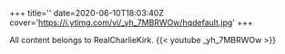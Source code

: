 +++
title=''
date=2020-06-10T18:03:40Z
cover='https://i.ytimg.com/vi/_yh_7MBRWOw/hqdefault.jpg'
+++

All content belongs to RealCharlieKirk.
{{< youtube _yh_7MBRWOw >}}

